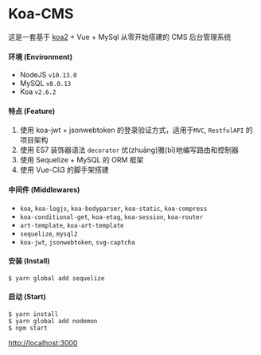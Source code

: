 # Koa-CMS
这是一套基于 [koa2](https://github.com/koajs/koa) + Vue + MySql 从零开始搭建的 CMS 后台管理系统

#### 环境 (Environment)
* NodeJS `v10.13.0`
* MySQL `v8.0.13`
* Koa `v2.6.2`

#### 特点 (Feature)
1. 使用 koa-jwt + jsonwebtoken 的登录验证方式，适用于`MVC`, `RestfulAPI` 的项目架构
2. 使用 ES7 装饰器语法 `decorator` 优(zhuāng)雅(bī)地编写路由和控制器
3. 使用 Sequelize + MySQL 的 ORM 框架
4. 使用 Vue-Cli3 的脚手架搭建

#### 中间件 (Middlewares)
* `koa`, `koa-logjs`, `koa-bodyparser`, `koa-static`, `koa-compress`
* `koa-conditional-get`, `koa-etag`, `koa-session`, `koa-router`
* `art-template`, `koa-art-template`
* `sequelize`, `mysql2`
* `koa-jwt`, `jsonwebtoken`, `svg-captcha`

#### 安装 (Install)
```
$ yarn global add sequelize
```

#### 启动 (Start)
```
$ yarn install
$ yarn global add nodemon
$ npm start
```
[http://localhost:3000](http://localhost:3000)
